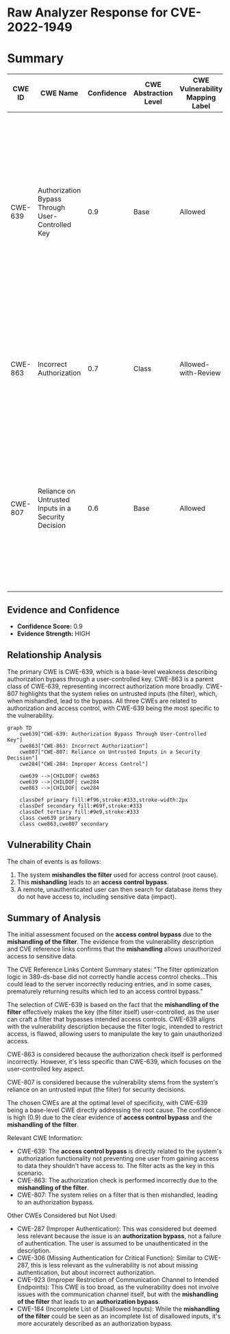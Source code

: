 # Raw Analyzer Response for CVE-2022-1949

# Summary
| CWE ID | CWE Name | Confidence | CWE Abstraction Level | CWE Vulnerability Mapping Label | CWE-Vulnerability Mapping Notes |
|---|---|---|---|---|---|
| CWE-639 | Authorization Bypass Through User-Controlled Key | 0.9 | Base | Allowed | Primary CWE. The **access control bypass** occurs because the filter mishandling allows unauthorized access to data. The key that identifies the data being accessed is effectively user-controlled due to the **mishandling of the filter**. |
| CWE-863 | Incorrect Authorization | 0.7 | Class | Allowed-with-Review | Secondary CWE. The authorization check is performed incorrectly due to the **mishandling of the filter**, leading to an **access control bypass**. |
| CWE-807 | Reliance on Untrusted Inputs in a Security Decision | 0.6 | Base | Allowed | Secondary CWE. The system relies on a filter as input, but the **mishandling of the filter** leads to an **access control bypass**, allowing unauthorized access to data. The filter can be modified by an untrusted actor. |

## Evidence and Confidence

*   **Confidence Score:** 0.9
*   **Evidence Strength:** HIGH

## Relationship Analysis
The primary CWE is CWE-639, which is a base-level weakness describing authorization bypass through a user-controlled key. CWE-863 is a parent class of CWE-639, representing incorrect authorization more broadly. CWE-807 highlights that the system relies on untrusted inputs (the filter), which, when mishandled, lead to the bypass. All three CWEs are related to authorization and access control, with CWE-639 being the most specific to the vulnerability.

```mermaid
graph TD
    cwe639["CWE-639: Authorization Bypass Through User-Controlled Key"]
    cwe863["CWE-863: Incorrect Authorization"]
    cwe807["CWE-807: Reliance on Untrusted Inputs in a Security Decision"]
    cwe284["CWE-284: Improper Access Control"]
    
    cwe639 -->|CHILDOF| cwe863
    cwe639 -->|CHILDOF| cwe284
    cwe863 -->|CHILDOF| cwe284
    
    classDef primary fill:#f96,stroke:#333,stroke-width:2px
    classDef secondary fill:#69f,stroke:#333
    classDef tertiary fill:#9e9,stroke:#333
    class cwe639 primary
    class cwe863,cwe807 secondary
```

## Vulnerability Chain
The chain of events is as follows:
1.  The system **mishandles the filter** used for access control (root cause).
2.  This **mishandling** leads to an **access control bypass**.
3.  A remote, unauthenticated user can then search for database items they do not have access to, including sensitive data (impact).

## Summary of Analysis
The initial assessment focused on the **access control bypass** due to the **mishandling of the filter**. The evidence from the vulnerability description and CVE reference links confirms that the **mishandling** allows unauthorized access to sensitive data.

The CVE Reference Links Content Summary states: "The filter optimization logic in 389-ds-base did not correctly handle access control checks...This could lead to the server incorrectly reducing entries, and in some cases, prematurely returning results which led to an access control bypass."

The selection of CWE-639 is based on the fact that the **mishandling of the filter** effectively makes the key (the filter itself) user-controlled, as the user can craft a filter that bypasses intended access controls. CWE-639 aligns with the vulnerability description because the filter logic, intended to restrict access, is flawed, allowing users to manipulate the key to gain unauthorized access.

CWE-863 is considered because the authorization check itself is performed incorrectly. However, it's less specific than CWE-639, which focuses on the user-controlled key aspect.

CWE-807 is considered because the vulnerability stems from the system's reliance on an untrusted input (the filter) for security decisions.

The chosen CWEs are at the optimal level of specificity, with CWE-639 being a base-level CWE directly addressing the root cause. The confidence is high (0.9) due to the clear evidence of **access control bypass** and the **mishandling of the filter**.

Relevant CWE Information:
- CWE-639: The **access control bypass** is directly related to the system's authorization functionality not preventing one user from gaining access to data they shouldn't have access to. The filter acts as the key in this scenario.
- CWE-863: The authorization check is performed incorrectly due to the **mishandling of the filter**.
- CWE-807: The system relies on a filter that is then mishandled, leading to an authorization bypass.

Other CWEs Considered but Not Used:
- CWE-287 (Improper Authentication): This was considered but deemed less relevant because the issue is an **authorization bypass**, not a failure of authentication. The user is assumed to be unauthenticated in the description.
- CWE-306 (Missing Authentication for Critical Function): Similar to CWE-287, this is less relevant as the vulnerability is not about missing authentication, but about incorrect authorization.
- CWE-923 (Improper Restriction of Communication Channel to Intended Endpoints): This CWE is too broad, as the vulnerability does not involve issues with the communication channel itself, but with the **mishandling of the filter** that leads to an **authorization bypass**.
- CWE-184 (Incomplete List of Disallowed Inputs): While the **mishandling of the filter** could be seen as an incomplete list of disallowed inputs, it's more accurately described as an authorization bypass.